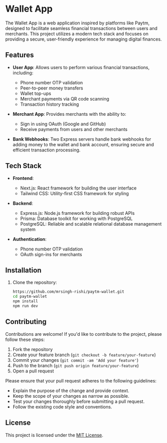 # Wallet App

The Wallet App is a web application inspired by platforms like Paytm, designed to facilitate seamless financial transactions between users and merchants. This project utilizes a modern tech stack and focuses on providing a secure, user-friendly experience for managing digital finances.

## Features

- **User App**: Allows users to perform various financial transactions, including:
  - Phone number OTP validation
  - Peer-to-peer money transfers
  - Wallet top-ups
  - Merchant payments via QR code scanning
  - Transaction history tracking
  
- **Merchant App**: Provides merchants with the ability to:
  - Sign in using OAuth (Google and GitHub)
  - Receive payments from users and other merchants
  
- **Bank Webhooks**: Two Express servers handle bank webhooks for adding money to the wallet and bank account, ensuring secure and efficient transaction processing.

## Tech Stack

- **Frontend**:
  - Next.js: React framework for building the user interface
  - Tailwind CSS: Utility-first CSS framework for styling
  
- **Backend**:
  - Express.js: Node.js framework for building robust APIs
  - Prisma: Database toolkit for working with PostgreSQL
  - PostgreSQL: Reliable and scalable relational database management system
  
- **Authentication**:
  - Phone number OTP validation
  - OAuth sign-ins for merchants
  
## Installation

1. Clone the repository:

   ```bash
   https://github.com/mrsingh-rishi/paytm-wallet.git
   cd paytm-wallet
   npm install
   npm run dev
   ```
## Contributing

Contributions are welcome! If you'd like to contribute to the project, please follow these steps:

1. Fork the repository
2. Create your feature branch (`git checkout -b feature/your-feature`)
3. Commit your changes (`git commit -am 'Add your feature'`)
4. Push to the branch (`git push origin feature/your-feature`)
5. Open a pull request

Please ensure that your pull request adheres to the following guidelines:
- Explain the purpose of the change and provide context.
- Keep the scope of your changes as narrow as possible.
- Test your changes thoroughly before submitting a pull request.
- Follow the existing code style and conventions.

## License

This project is licensed under the [MIT License](LICENSE).
